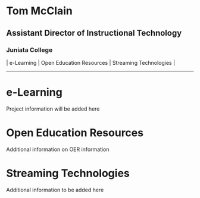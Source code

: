 # Tom McClain 
## Assistant Director of Instructional Technology
### Juniata College

| e-Learning | Open Education Resources | Streaming Technologies |

--- 

# e-Learning

Project information will be added here 

# Open Education Resources

Additional information on OER information

# Streaming Technologies

Additional information to be added here 


